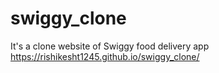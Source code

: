 # swiggy_clone
It's a clone website of Swiggy food delivery app
https://rishikesht1245.github.io/swiggy_clone/
